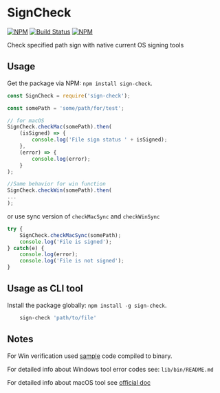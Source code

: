 # SignCheck
[![NPM](https://img.shields.io/npm/v/sign-check.svg "NPM package version")](https://www.npmjs.com/package/sign-check)
[![Build Status](https://travis-ci.org/kami4ka/SignCheck.svg?branch=master)](https://travis-ci.org/kami4ka/SignCheck)
[![NPM](https://img.shields.io/npm/dt/sign-check.svg "NPM package downloads")](https://www.npmjs.com/package/sign-check)

Check specified path sign with native current OS signing tools

## Usage

Get the package via NPM: `npm install sign-check`.

```js
const SignCheck = require('sign-check');

const somePath = 'some/path/for/test';

// for macOS
SignCheck.checkMac(somePath).then(
    (isSigned) => {
        console.log('File sign status ' + isSigned);
    },
    (error) => {
        console.log(error);
    }
);

//Same behavior for win function
SignCheck.checkWin(somePath).then(
...
);
```

or use sync version of `checkMacSync` and `checkWinSync`

```js
try {
    SignCheck.checkMacSync(somePath);
    console.log('File is signed');
} catch(e) {
    console.log(error);
    console.log('File is not signed');
}
```

## Usage as CLI tool

Install the package globally: `npm install -g sign-check`.

```sh
	sign-check 'path/to/file'
```

## Notes

For Win verification used [sample](https://msdn.microsoft.com/en-us/library/aa382384(VS.85).aspx) code compiled to binary.

For detailed info about Windows tool error codes see: `lib/bin/README.md`

For detailed info about macOS tool see [official doc](https://developer.apple.com/legacy/library/documentation/Darwin/Reference/ManPages/man1/codesign.1.html)
